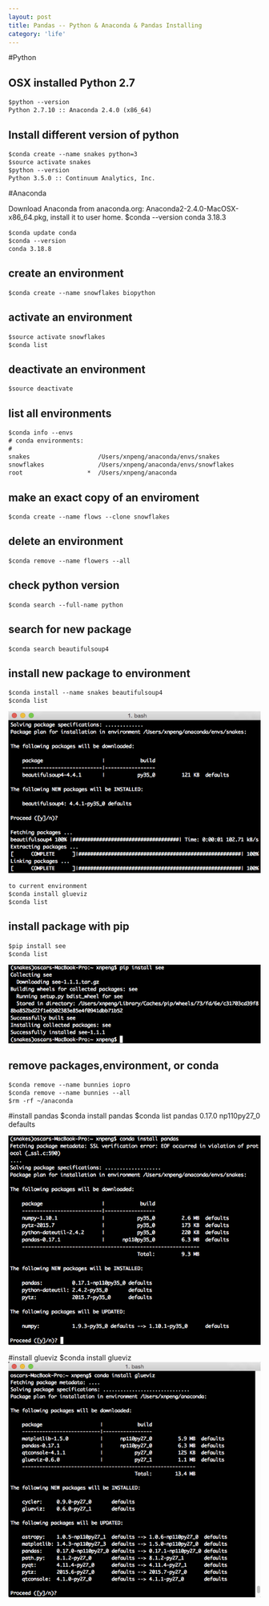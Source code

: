 ```yaml
---
layout: post
title: Pandas -- Python & Anaconda & Pandas Installing
category: 'life'
---
```


#Python

## OSX installed Python 2.7
    
    $python --version
    Python 2.7.10 :: Anaconda 2.4.0 (x86_64)

## Install different version of python

    $conda create --name snakes python=3
    $source activate snakes
    $python --version
    Python 3.5.0 :: Continuum Analytics, Inc.

#Anaconda

Download Anaconda from anaconda.org: Anaconda2-2.4.0-MacOSX-x86_64.pkg, install it to user home.
    $conda --version
    conda 3.18.3
    
    $conda update conda
    $conda --version
    conda 3.18.8
    
## create an environment
    $conda create --name snowflakes biopython
    
## activate an environment
    $source activate snowflakes
    $conda list
    
## deactivate an environment
    $source deactivate
    
## list all environments
    $conda info --envs
    # conda environments:
    #
    snakes                   /Users/xnpeng/anaconda/envs/snakes
    snowflakes               /Users/xnpeng/anaconda/envs/snowflakes
    root                  *  /Users/xnpeng/anaconda
    
## make an exact copy of an enviroment
    $conda create --name flows --clone snowflakes

## delete an environment
    $conda remove --name flowers --all

## check python version
    $conda search --full-name python

## search for new package
    $conda search beautifulsoup4

## install new package to environment
    $conda install --name snakes beautifulsoup4
    $conda list
    
![image](/images/install-beautifulsoup4.png)
    
    to current environment
    $conda install glueviz 
    $conda list
    
## install package with pip
    $pip install see
    $conda list
    
![image](/images/install-via-pip.png)
    
## remove packages,environment, or conda
    $conda remove --name bunnies iopro
    $conda remove --name bunnies --all
    $rm -rf ~/anaconda    


#install pandas
    $conda install pandas
    $conda list
    pandas     0.17.0    np110py27_0    defaults

![image](/images/install-pandas.png)

#install glueviz
    $conda install glueviz
![image](/images/install-glueviz.png)

